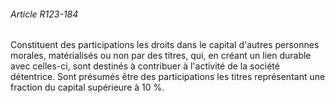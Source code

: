 ###### Article R123-184

Constituent des participations les droits dans le capital d'autres personnes morales, matérialisés ou non par des titres, qui, en créant un lien durable avec celles-ci, sont destinés à contribuer à l'activité de la société détentrice. Sont présumés être des participations les titres représentant une fraction du capital supérieure à 10 %.


